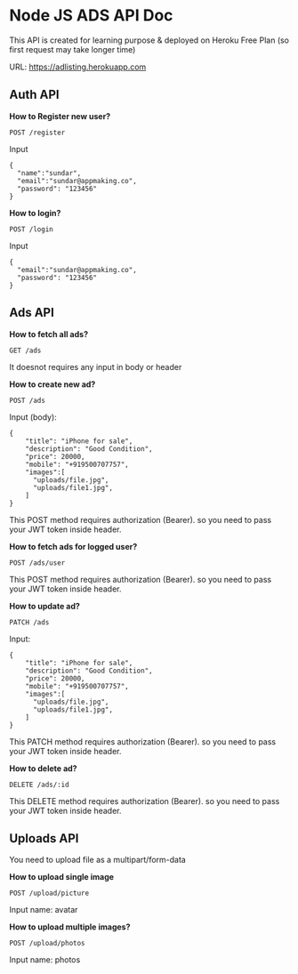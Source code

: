 # Node JS ADS API Doc

This API is created for learning purpose & deployed on Heroku Free Plan (so first request may take longer time)

URL: https://adlisting.herokuapp.com

## Auth API

**How to Register new user?**

`POST /register`

Input

```
{
  "name":"sundar",
  "email":"sundar@appmaking.co",
  "password": "123456"
}
```

**How to login?**

`POST /login`

Input

```
{
  "email":"sundar@appmaking.co",
  "password": "123456"
}
```

## Ads API

**How to fetch all ads?**

```
GET /ads
```

It doesnot requires any input in body or header

**How to create new ad?**

```
POST /ads
```

Input (body): 
```
{
    "title": "iPhone for sale",
    "description": "Good Condition",
    "price": 20000,
    "mobile": "+919500707757",
    "images":[
      "uploads/file.jpg",
      "uploads/file1.jpg",
    ]
}
```
This POST method requires authorization (Bearer). so you need to pass your JWT token inside header.

**How to fetch ads for logged user?**

```
POST /ads/user
```

This POST method requires authorization (Bearer). so you need to pass your JWT token inside header.

**How to update ad?**

```
PATCH /ads
```

Input:

```
{
    "title": "iPhone for sale",
    "description": "Good Condition",
    "price": 20000,
    "mobile": "+919500707757",
    "images":[
      "uploads/file.jpg",
      "uploads/file1.jpg",
    ]
}
```
This PATCH method requires authorization (Bearer). so you need to pass your JWT token inside header.


**How to delete ad?**

```
DELETE /ads/:id
```

This DELETE method requires authorization (Bearer). so you need to pass your JWT token inside header.


## Uploads API

You need to upload file as a multipart/form-data

**How to upload single image**

```
POST /upload/picture
```

Input name: avatar

**How to upload multiple images?**

```
POST /upload/photos
```

Input name: photos

